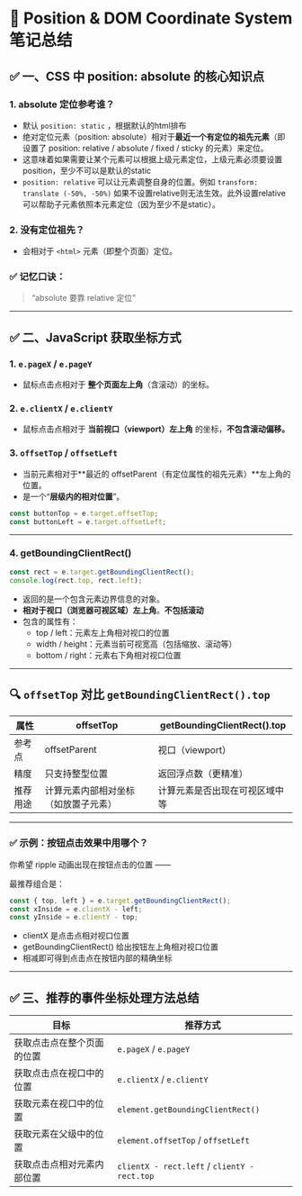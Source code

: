 # 📍 Position & DOM Coordinate System 笔记总结

## **✅ 一、CSS 中 position: absolute 的核心知识点**

### **1. absolute 定位参考谁？**

- 默认 `position: static` ，根据默认的html排布
- 绝对定位元素（position: absolute）相对于**最近一个有定位的祖先元素**（即设置了 position: relative / absolute / fixed / sticky 的元素）来定位。
- 这意味着如果需要让某个元素可以根据上级元素定位，上级元素必须要设置position，至少不可以是默认的static
- `position: relative` 可以让元素调整自身的位置。例如 `transform: translate (-50%, -50%)` 如果不设置relative则无法生效。此外设置relative可以帮助子元素依照本元素定位（因为至少不是static）。

### **2. 没有定位祖先？**

- 会相对于 `<html>` 元素（即整个页面）定位。

### **✅ 记忆口诀：**

> “absolute 要靠 relative 定位”
> 

---

## **✅ 二、JavaScript 获取坐标方式**

### **1. `e.pageX` / `e.pageY`**

- 鼠标点击点相对于 **整个页面左上角**（含滚动）的坐标。

### **2. `e.clientX` / `e.clientY`**

- 鼠标点击点相对于 **当前视口（viewport）左上角** 的坐标，**不包含滚动偏移。**

### **3. `offsetTop` / `offsetLeft`**

- 当前元素相对于**最近的 offsetParent（有定位属性的祖先元素）**左上角的位置。
- 是一个“**层级内的相对位置**”。

```jsx
const buttonTop = e.target.offsetTop;
const buttonLeft = e.target.offsetLeft;
```

---

### **4. getBoundingClientRect()**

```jsx
const rect = e.target.getBoundingClientRect();
console.log(rect.top, rect.left);
```

- 返回的是一个包含元素边界信息的对象。
- **相对于视口（浏览器可视区域）左上角**。**不包括滚动**
- 包含的属性有：
    - top / left：元素左上角相对视口的位置
    - width / height：元素当前可视宽高（包括缩放、滚动等）
    - bottom / right：元素右下角相对视口位置

---

## **🔍 `offsetTop` 对比 `getBoundingClientRect().top`**

| **属性** | **offsetTop** | **getBoundingClientRect().top** |
| --- | --- | --- |
| 参考点 | offsetParent | 视口（viewport） |
| 精度 | 只支持整型位置 | 返回浮点数（更精准） |
| 推荐用途 | 计算元素内部相对坐标（如放置子元素） | 计算元素是否出现在可视区域中等 |

---

### **✅ 示例：按钮点击效果中用哪个？**

你希望 ripple 动画出现在按钮点击的位置 ——

最推荐组合是：

```jsx
const { top, left } = e.target.getBoundingClientRect();
const xInside = e.clientX - left;
const yInside = e.clientY - top;
```

- clientX 是点击点相对视口位置
- getBoundingClientRect() 给出按钮左上角相对视口位置
- 相减即可得到点击点在按钮内部的精确坐标

---

## **✅ 三、推荐的事件坐标处理方法总结**

| **目标** | **推荐方式** |
| --- | --- |
| 获取点击点在整个页面的位置 | `e.pageX` / `e.pageY` |
| 获取点击点在视口中的位置 | `e.clientX` / `e.clientY` |
| 获取元素在视口中的位置 | `element.getBoundingClientRect()` |
| 获取元素在父级中的位置 | `element.offsetTop` / `offsetLeft` |
| 获取点击点相对元素内部位置 | `clientX - rect.left` / `clientY - rect.top` |
